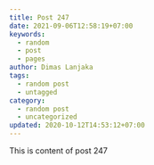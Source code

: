 ```yaml
---
title: Post 247
date: 2021-09-06T12:58:19+07:00
keywords:
  - random
  - post
  - pages
author: Dimas Lanjaka
tags:
  - random post
  - untagged
category:
  - random post
  - uncategorized
updated: 2020-10-12T14:53:12+07:00
---
```

This is content of post 247